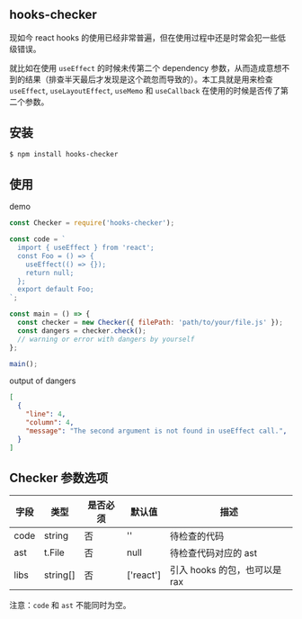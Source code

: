## hooks-checker

现如今 react hooks 的使用已经非常普遍，但在使用过程中还是时常会犯一些低级错误。

就比如在使用 `useEffect` 的时候未传第二个 dependency 参数，从而造成意想不到的结果（排查半天最后才发现是这个疏忽而导致的）。本工具就是用来检查 `useEffect`, `useLayoutEffect`, `useMemo` 和 `useCallback` 在使用的时候是否传了第二个参数。

## 安装

```bash
$ npm install hooks-checker
```

## 使用

demo

```js
const Checker = require('hooks-checker');

const code = `
  import { useEffect } from 'react';
  const Foo = () => {
    useEffect(() => {});
    return null;
  };
  export default Foo;
`;

const main = () => {
  const checker = new Checker({ filePath: 'path/to/your/file.js' });
  const dangers = checker.check();
  // warning or error with dangers by yourself
};

main();
```

output of dangers

```json
[
  {
    "line": 4,
    "column": 4,
    "message": "The second argument is not found in useEffect call.",
  }
]
```

## Checker 参数选项


|字段|类型|是否必须|默认值|描述|
|---|----|------|-----|----|
|code|string|否|''|待检查的代码|
|ast|t.File|否|null|待检查代码对应的 ast|
|libs|string\[\]|否|['react']|引入 hooks 的包，也可以是 rax|

注意：`code` 和 `ast` 不能同时为空。

